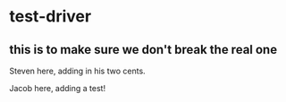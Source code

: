 # test-driver

## this is to make sure we don't break the real one

Steven here, adding in his two cents.

Jacob here, adding a test!
